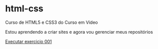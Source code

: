 # html-css
 Curso de HTML5 e CSS3 do Curso em Vídeo

 Estou aprendendo a criar sites e agora vou gerenciar meus repositórios

 <a href="https://silas310.github.io/html-css/exercicios/001/index.html"> Executar exercicio 001</a>
